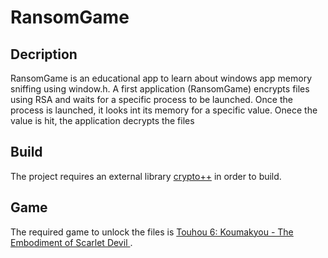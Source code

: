 # RansomGame
## Decription
RansomGame is an educational app to learn about windows app memory sniffing using window.h.
A first application (RansomGame) encrypts files using RSA and waits for a specific process to be launched. Once the process is launched, it looks int its memory for a specific value.
Onece the value is hit, the application decrypts the files

## Build
The project requires an external library [crypto++](https://github.com/weidai11/cryptopp) in order to build.

## Game
The required game to unlock the files is [Touhou 6: Koumakyou - The Embodiment of Scarlet Devil ](https://moriyashrine.org/files/file/13-touhou-6-koumakyou-the-embodiment-of-scarlet-devil/).
